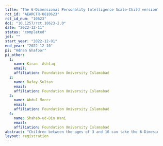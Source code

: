 ```yaml
---
title: "The 6-Dimensional Personality Intelligence Scale-Child version"
rct_id: "AEARCTR-0010623"
rct_id_num: "10623"
doi: "10.1257/rct.10623-2.0"
date: "2022-12-11"
status: "completed"
jel: ""
start_year: "2022-12-01"
end_year: "2022-12-10"
pi: "Adnan Ghafoor"
pi_other:
  1:
    name: Kiran  Ashfaq
    email: 
    affiliation: Foundation University Islamabad
  2:
    name: Rafay Sultan
    email: 
    affiliation: Foundation University Islamabad
  3:
    name: Abdul Moeez
    email: 
    affiliation: Foundation University Islamabad
  4:
    name: Shahab-ud-Din Wani
    email: 
    affiliation: Foundation University Islamabad
abstract: "Children between the ages of 3 and 10 can take the 6-Dimesional Personality Intelligence Scale for Children, an individual intelligence test. It takes 40 to 60 minutes to administer the test. It produces a Full Scale IQ, also referred to as an IQ score or intelligence quotient, which measures a child's whole intellectual capacity. Additionally, it includes Arithmetic Problems, Identification of Items, Identification of body parts, English Portion, Scenario Based Questions and General Knowledge Questions which will test fluid reasoning, working memory, and cognitive skills. These indices show how well a youngster performs across many cognitive domains. The current experiment will primarily focus on the 6-Dimensional Personality Intelligence Scale-Child version, which includes both audio and visual instructions. There will be a total of six cubes with six activities each, with varying degrees of difficulty. We can administer the test by displaying various cube faces. Each side of a cube contains a separate assignment that we might use to estimate the child's intellectual capacity."
layout: registration
---
```


